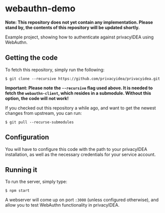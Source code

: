 # webauthn-demo

**Note: This repository does not yet contain any implementation. Please stand
by, the contents of this repository will be updated shortly.**

Example project, showing how to authenticate against privacyIDEA using WebAuthn.

## Getting the code

To fetch this repository, simply run the following:

```
$ git clone --recursive https://github.com/privacyidea/privacyidea.git
```

**Important: Please note the `--recursive` flag used above. It is needed to fetch the `webauthn-client`, which resides
in a submodule. Without this option, the code will not work!**

If you checked out this repository a while ago, and want to get the newest changes from upstream, you can run:

```
$ git pull --recurse-submodules
```

## Configuration

You will have to configure this code with the path to your privacyIDEA installation, as well as the necessary
credentials for your service account.

## Running it

To run the server, simply type:

```
$ npm start
```

A webserver will come up on port `:3000` (unless configured otherwise), and allow you to test WebAuthn functionality in
privacyIDEA.
